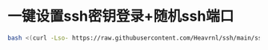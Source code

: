# 一键设置ssh密钥登录+随机ssh端口
```bash
bash <(curl -Lso- https://raw.githubusercontent.com/Heavrnl/ssh/main/ssh.sh)
```
